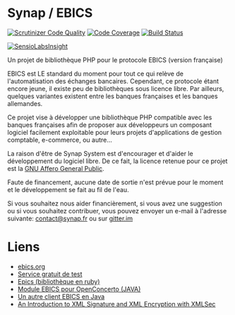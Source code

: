 Synap / EBICS
=============

[![Scrutinizer Code Quality](https://scrutinizer-ci.com/g/Synap/EBICS/badges/quality-score.png?b=master)](https://scrutinizer-ci.com/g/Synap/EBICS/?branch=master)
[![Code Coverage](https://scrutinizer-ci.com/g/Synap/EBICS/badges/coverage.png?b=master)](https://scrutinizer-ci.com/g/Synap/EBICS/?branch=master)
[![Build Status](https://scrutinizer-ci.com/g/Synap/EBICS/badges/build.png?b=master)](https://scrutinizer-ci.com/g/Synap/EBICS/build-status/master)

[![SensioLabsInsight](https://insight.sensiolabs.com/projects/0adf2438-560e-4dae-899d-7ea44230cafb/big.png)](https://insight.sensiolabs.com/projects/0adf2438-560e-4dae-899d-7ea44230cafb)



Un projet de bibliothèque PHP pour le protocole EBICS (version française)

EBICS est LE standard du moment pour tout ce qui relève de l'automatisation des échanges bancaires. Cependant, ce
protocole étant encore jeune, il existe peu de bibliothèques sous licence libre. Par ailleurs, quelques variantes
existent entre les banques françaises et les banques allemandes.

Ce projet vise à développer une bibliothèque PHP compatible avec les banques françaises afin de proposer aux développeurs
un composant logiciel facilement exploitable pour leurs projets d'applications de gestion comptable, e-commerce, ou
autre...

La raison d'être de Synap System est d'encourager et d'aider le développement du logiciel libre. De ce fait, la licence
retenue pour ce projet est la [GNU Affero General Public](https://www.gnu.org/licenses/agpl-3.0.html).

Faute de financement, aucune date de sortie n'est prévue pour le moment et le développement se fait au fil de l'eau.

Si vous souhaitez nous aider financièrement, si vous avez une suggestion ou si vous souhaitez contribuer, vous pouvez
envoyer un e-mail à l'adresse suivante: contact@synap.fr ou sur [gitter.im](https://gitter.im/Synap/EBICS?utm_source=share-link&utm_medium=link&utm_campaign=share-link)

Liens
=====

- [ebics.org](http://www.ebics.org/)
- [Service gratuit de test](https://software.elcimai.com/efs/accueil-qualif.jsp)
- [Epics (bibliothèque en ruby)](https://github.com/railslove/epics)
- [Module EBICS pour OpenConcerto (JAVA)](https://code.google.com/p/openconcerto/source/browse/trunk/Modules/Module+EBICS/)
- [Un autre client EBICS en Java](http://sourceforge.net/projects/ebics/)
- [An Introduction to
XML Signature and XML Encryption
with XMLSec](http://users.dcc.uchile.cl/~pcamacho/tutorial/web/xmlsec/xmlsec.html)
